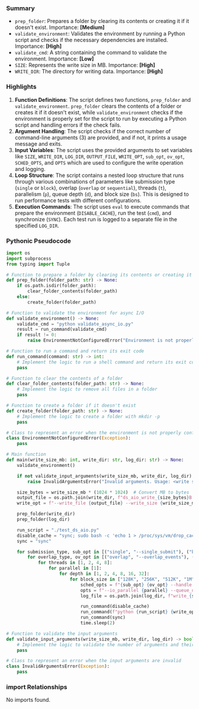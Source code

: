 

### Summary



* `prep_folder`: Prepares a folder by clearing its contents or creating it if it doesn't exist. Importance: **[Medium]**
* `validate_environment`: Validates the environment by running a Python script and checks if the necessary dependencies are installed. Importance: **[High]**
* `validate_cmd`: A string containing the command to validate the environment. Importance: **[Low]**
* `SIZE`: Represents the write size in MB. Importance: **[High]**
* `WRITE_DIR`: The directory for writing data. Importance: **[High]**

### Highlights



1. **Function Definitions**: The script defines two functions, `prep_folder` and `validate_environment`. `prep_folder` clears the contents of a folder or creates it if it doesn't exist, while `validate_environment` checks if the environment is properly set for the script to run by executing a Python script and handling errors if the check fails.
2. **Argument Handling**: The script checks if the correct number of command-line arguments (3) are provided, and if not, it prints a usage message and exits.
3. **Input Variables**: The script uses the provided arguments to set variables like `SIZE`, `WRITE_DIR`, `LOG_DIR`, `OUTPUT_FILE`, `WRITE_OPT`, `sub_opt`, `ov_opt`, `SCHED_OPTS`, and `OPTS` which are used to configure the write operation and logging.
4. **Loop Structure**: The script contains a nested loop structure that runs through various combinations of parameters like submission type (`single` or `block`), overlap (`overlap` or `sequential`), threads (`t`), parallelism (`p`), queue depth (`d`), and block size (`bs`). This is designed to run performance tests with different configurations.
5. **Execution Commands**: The script uses `eval` to execute commands that prepare the environment (`DISABLE_CACHE`), run the test (`cmd`), and synchronize (`SYNC`). Each test run is logged to a separate file in the specified `LOG_DIR`.

### Pythonic Pseudocode

```python
import os
import subprocess
from typing import Tuple

# Function to prepare a folder by clearing its contents or creating it
def prep_folder(folder_path: str) -> None:
    if os.path.isdir(folder_path):
        clear_folder_contents(folder_path)
    else:
        create_folder(folder_path)

# Function to validate the environment for async I/O
def validate_environment() -> None:
    validate_cmd = "python validate_async_io.py"
    result = run_command(validate_cmd)
    if result != 0:
        raise EnvironmentNotConfiguredError("Environment is not properly configured. Try: sudo apt-get install libaio-dev")

# Function to run a command and return its exit code
def run_command(command: str) -> int:
    # Implement the logic to run a shell command and return its exit code
    pass

# Function to clear the contents of a folder
def clear_folder_contents(folder_path: str) -> None:
    # Implement the logic to remove all files in a folder
    pass

# Function to create a folder if it doesn't exist
def create_folder(folder_path: str) -> None:
    # Implement the logic to create a folder with mkdir -p
    pass

# Class to represent an error when the environment is not properly configured
class EnvironmentNotConfiguredError(Exception):
    pass

# Main function
def main(write_size_mb: int, write_dir: str, log_dir: str) -> None:
    validate_environment()

    if not validate_input_arguments(write_size_mb, write_dir, log_dir):
        raise InvalidArgumentsError("Invalid arguments. Usage: <write size in MB> <write dir> <output log dir>")

    size_bytes = write_size_mb * (1024 * 1024)  # Convert MB to bytes
    output_file = os.path.join(write_dir, f"ds_aio_write_{size_bytes}B.pt")
    write_opt = f"--write_file {output_file} --write_size {write_size_mb}M"

    prep_folder(write_dir)
    prep_folder(log_dir)

    run_script = "./test_ds_aio.py"
    disable_cache = "sync; sudo bash -c 'echo 1 > /proc/sys/vm/drop_caches'"
    sync = "sync"

    for submission_type, sub_opt in [("single", "--single_submit"), ("block", "")]:
        for overlap_type, ov_opt in [("overlap", "--overlap_events"), ("sequential", "")]:
            for threads in [1, 2, 4, 8]:
                for parallel in [1]:
                    for depth in [1, 2, 4, 8, 16, 32]:
                        for block_size in ["128K", "256K", "512K", "1M"]:
                            sched_opts = f"{sub_opt} {ov_opt} --handle --threads {threads}"
                            opts = f"--io_parallel {parallel} --queue_depth {depth} --block_size {block_size}"
                            log_file = os.path.join(log_dir, f"write_{submission_type}_{overlap_type}_t{threads}_p{parallel}_d{depth}_bs{block_size}.txt")

                            run_command(disable_cache)
                            run_command(f"python {run_script} {write_opt} {opts} {sched_opts} &> {log_file}")
                            run_command(sync)
                            time.sleep(2)

# Function to validate the input arguments
def validate_input_arguments(write_size_mb, write_dir, log_dir) -> bool:
    # Implement the logic to validate the number of arguments and their types
    pass

# Class to represent an error when the input arguments are invalid
class InvalidArgumentsError(Exception):
    pass
```


### import Relationships

No imports found.